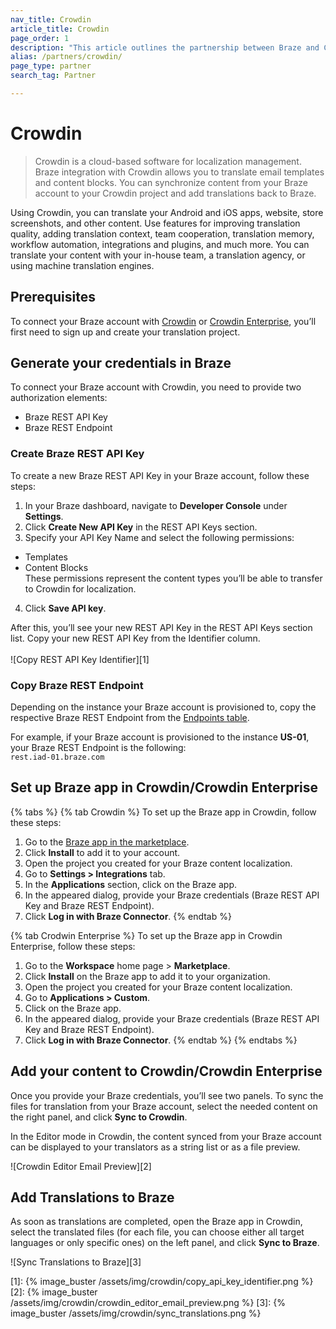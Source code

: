 ```yaml
---
nav_title: Crowdin
article_title: Crowdin
page_order: 1
description: "This article outlines the partnership between Braze and Crowdin, a cloud-based software platform that allows you to automate the translation of your email templates and content blocks in Braze."
alias: /partners/crowdin/
page_type: partner
search_tag: Partner

---
```


# Crowdin

> Crowdin is a cloud-based software for localization management. Braze integration with Crowdin allows you to translate email templates and content blocks. You can synchronize content from your Braze account to your Crowdin project and add translations back to Braze.

Using Crowdin, you can translate your Android and iOS apps, website, store screenshots, and other content. Use features for improving translation quality, adding translation context, team cooperation, translation memory, workflow automation, integrations and plugins, and much more. You can translate your content with your in-house team, a translation agency, or using machine translation engines.

## Prerequisites

To connect your Braze account with <a href="https://accounts.crowdin.com/register" target="_blank">Crowdin</a> or <a href="https://accounts.crowdin.com/register" target="_blank">Crowdin Enterprise</a>, you’ll first need to sign up and create your translation project.

## Generate your credentials in Braze

To connect your Braze account with Crowdin, you need to provide two authorization elements: 
* Braze REST API Key 
* Braze REST Endpoint

### Create Braze REST API Key

To create a new Braze REST API Key in your Braze account, follow these steps:

1. In your Braze dashboard, navigate to __Developer Console__ under __Settings__.
2. Click __Create New API Key__ in the REST API Keys section.
3. Specify your API Key Name and select the following permissions:
- Templates
- Content Blocks<br>
These permissions represent the content types you’ll be able to transfer to Crowdin for localization.<br>
4. Click __Save API key__.

After this, you’ll see your new REST API Key in the REST API Keys section list. Copy your new REST API Key from the Identifier column.<br><br>![Copy REST API Key Identifier][1]

### Copy Braze REST Endpoint

Depending on the instance your Braze account is provisioned to, copy the respective Braze REST Endpoint from the <a href="https://www.braze.com/docs/api/basics/#endpoints" target="_blank">Endpoints table</a>.

For example, if your Braze account is provisioned to the instance **US-01**, your Braze REST Endpoint is the following:<br> `rest.iad-01.braze.com`

## Set up Braze app in Crowdin/Crowdin Enterprise
{% tabs %}
{% tab Crowdin %}
To set up the Braze app in Crowdin, follow these steps:

1. Go to the <a href="https://crowdin.com/resources#marketplace/braze" target="_blank">Braze app in the marketplace</a>.
2. Click **Install** to add it to your account.
3. Open the project you created for your Braze content localization.
4. Go to **Settings > Integrations** tab.
5. In the **Applications** section, click on the Braze app.
6. In the appeared dialog, provide your Braze credentials (Braze REST API Key and Braze REST Endpoint).
7. Click **Log in with Braze Connector**. 
{% endtab %}

{% tab Crodwin Enterprise %}
To set up the Braze app in Crowdin Enterprise, follow these steps:

1. Go to the **Workspace** home page > **Marketplace**.
2. Click **Install** on the Braze app to add it to your organization.
3. Open the project you created for your Braze content localization.
4. Go to **Applications > Custom**.
5. Click on the Braze app.
6. In the appeared dialog, provide your Braze credentials (Braze REST API Key and Braze REST Endpoint).
7. Click **Log in with Braze Connector**.
{% endtab %}
{% endtabs %}

## Add your content to Crowdin/Crowdin Enterprise

Once you provide your Braze credentials, you’ll see two panels. To sync the files for translation from your Braze account, select the needed content on the right panel, and click **Sync to Crowdin**.

In the Editor mode in Crowdin, the content synced from your Braze account can be displayed to your translators as a string list or as a file preview.

   ![Crowdin Editor Email Preview][2]

## Add Translations to Braze

As soon as translations are completed, open the Braze app in Crowdin, select the translated files (for each file, you can choose either all target languages or only specific ones) on the left panel, and click **Sync to Braze**.

   ![Sync Translations to Braze][3]

[1]: {% image_buster /assets/img/crowdin/copy_api_key_identifier.png %}
[2]: {% image_buster /assets/img/crowdin/crowdin_editor_email_preview.png %}
[3]: {% image_buster /assets/img/crowdin/sync_translations.png %}
